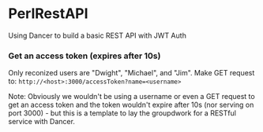 # PerlRestAPI
Using Dancer to build a basic REST API with JWT Auth

### Get an access token (expires after 10s)
Only reconized users are "Dwight", "Michael", and "Jim".
Make GET request to: `http://<host>:3000/accessToken?name=<username>`

Note: Obviously we wouldn't be using a username or even a GET request to get an access token and the token wouldn't expire after 10s (nor serving on port 3000) - but this is a template to lay the groupdwork for a RESTful service with Dancer.
